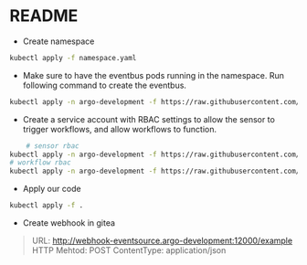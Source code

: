 # README

- Create namespace

```sh
kubectl apply -f namespace.yaml
```

- Make sure to have the eventbus pods running in the namespace. Run following command to create the eventbus.

```sh
kubectl apply -n argo-development -f https://raw.githubusercontent.com/argoproj/argo-events/stable/examples/eventbus/native.yaml
```

- Create a service account with RBAC settings to allow the sensor to trigger workflows, and allow workflows to function.

```sh
    # sensor rbac
kubectl apply -n argo-development -f https://raw.githubusercontent.com/argoproj/argo-events/master/examples/rbac/sensor-rbac.yaml
# workflow rbac
kubectl apply -n argo-development -f https://raw.githubusercontent.com/argoproj/argo-events/master/examples/rbac/workflow-rbac.yaml
```

- Apply our code

```sh
kubectl apply -f .
```

- Create webhook in gitea

> URL: http://webhook-eventsource.argo-development:12000/example
 HTTP Mehtod: POST
 ContentType: application/json
